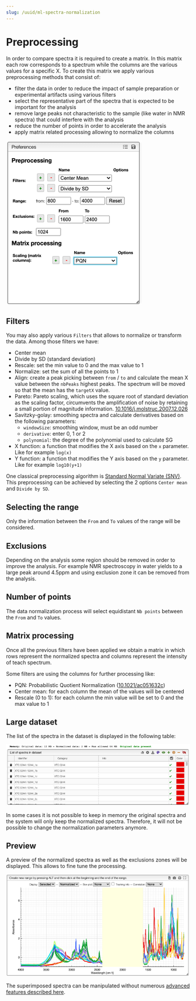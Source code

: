 ```yaml
---
slug: /uuid/ml-spectra-normalization
---
```


# Preprocessing

In order to compare spectra it is required to create a matrix. In this matrix each row corresponds to a spectrum while the columns are the various values for a specific X. To create this matrix we apply various preprocessing methods that consist of:

- filter the data in order to reduce the impact of sample preparation or experimental artifacts using various filters
- select the representative part of the spectra that is expected to be important for the analysis
- remove large peaks not characteristic to the sample (like water in NMR spectra) that could interfere with the analysis
- reduce the number of points in order to accelerate the analysis
- apply matrix related processing allowing to normalize the columns

![preferences](images/preferences.png)

## Filters

You may also apply various `Filters` that allows to normalize or transform the data. Among those filters we have:

- Center mean
- Divide by SD (standard deviation)
- Rescale: set the min value to 0 and the max value to 1
- Normalize: set the sum of all the points to 1
- Align: create a peak picking between `from` / `to` and calculate the mean X value between the `nbPeaks` highest peaks. The spectrum will be moved so that the mean has the `targetX` value.
- Pareto: Pareto scaling, which uses the square root of standard deviation as the scaling factor, circumvents the amplification of noise by retaining a small portion of magnitude information. [10.1016/j.molstruc.2007.12.026](https://dx.doi.org/10.1016/j.molstruc.2007.12.026)
- Savitzky-golay: smoothing spectra and calculate derivatives based on the following parameters:
  - `windowSize`: smoothing window, must be an odd number
  - `derivative`: enter 0, 1 or 2
  - `polynomial`: the degree of the polynomial used to calculate SG
- X function: a function that modifies the X axis based on the `x` parameter. Like for example `log(x)`
- Y function: a function that modifies the Y axis based on the `y` parameter. Like for example `log10(y+1)`

One classical preprocessing algorithm is [Standard Normal Variate (SNV)](http://wiki.eigenvector.com/index.php?title=Advanced_Preprocessing:_Sample_Normalization#SNV_.28Standard_Normal_Variate.29). This preprocessing can be achieved by selecting the 2 options `Center mean` and `Divide by SD`.

## Selecting the range

Only the information between the `From` and `To` values of the range will be considered.

## Exclusions

Depending on the analysis some region should be removed in order to improve the analysis. For example NMR spectroscopy in water yields to a large peak around 4.5ppm and using exclusion zone it can be removed from the analysis.

## Number of points

The data normalization process will select equidistant `Nb points` between the `From` and `To` values.

## Matrix processing

Once all the previous filters have been applied we obtain a matrix in which rows represent the normalized spectra and columns represent the intensity of teach spectrum.

Some filters are using the columns for further processing like:

- PQN: Probabilistic Quotient Normalization ([10.1021/ac051632c](https://dx.doi.org/10.1021/ac051632c))
- Center mean: for each column the mean of the values will be centered
- Rescale (0 to 1): for each column the min value will be set to 0 and the max value to 1

## Large dataset

The list of the spectra in the dataset is displayed in the following table:

![memory](images/memory.png)

In some cases it is not possible to keep in memory the original spectra and the system will only keep the normalized spectra. Therefore, it will not be possible to change the normalization parameters anymore.

## Preview

A preview of the normalized spectra as well as the exclusions zones will be displayed. This allows to fine tune the processing.

![preview](images/preview.png)

The superimposed spectra can be manipulated without numerous [advanced features described here](../visualization/README.md).
